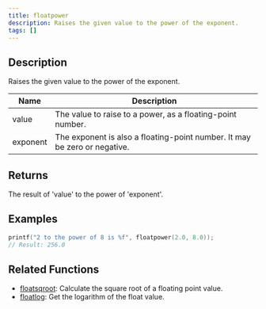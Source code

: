 ```yaml
---
title: floatpower
description: Raises the given value to the power of the exponent.
tags: []
---
```


<LowercaseNote />

## Description

Raises the given value to the power of the exponent.

| Name     | Description                                                               |
| -------- | ------------------------------------------------------------------------- |
| value    | The value to raise to a power, as a floating-point number.                |
| exponent | The exponent is also a floating-point number. It may be zero or negative. |

## Returns

The result of 'value' to the power of 'exponent'.

## Examples

```c
printf("2 to the power of 8 is %f", floatpower(2.0, 8.0));
// Result: 256.0
```

## Related Functions

- [floatsqroot](floatsqroot): Calculate the square root of a floating point value.
- [floatlog](floatlog): Get the logarithm of the float value.
